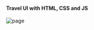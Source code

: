 #### Travel UI with HTML, CSS and JS

![page](https://user-images.githubusercontent.com/72190915/137751437-3e5d295f-5f40-401c-845f-329f3c713696.png)
